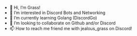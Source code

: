 - 👋 Hi, I’m Grass!
- 👀 I’m interested in Discord Bots and Networking
- 🌱 I’m currently learning Golang (DiscordGo)
- 💞️ I’m looking to collaborate on Github and/or Discord
- 📫 How to reach me friend me with jealous_grass on Discord!

<!---
jealousgrass/jealousgrass is a ✨ special ✨ repository because its `README.md` (this file) appears on your GitHub profile.
You can click the Preview link to take a look at your changes.
--->
